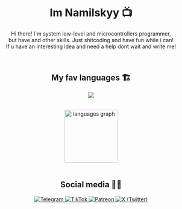 <h1 align="center"> Im Namilskyy 📺️</h1>
<p align="center">
Hi there! I`m system low-level and microcontrollers programmer,<br> 
but have and other skills. Just shitcoding and have fun while i can! <br>
If u have an interesting idea and need a help dont wait and write me!
</p>

<br>

<h2 align = "center"> My fav languages 🏗️</h2>
<p align="center">
  <img src = "https://skillicons.dev/icons?i=md,c,cpp,rust,py,bash">
</p>
<br>
<div align="center">
  <img src="https://github-readme-stats.vercel.app/api/top-langs?username=nam4ik&hide=makefile,cmake,html,javascript,css,dockerfile,typescript&locale=en&hide_title=true&layout=compact&card_width=320&langs_count=6&theme=onedark&hide_border=true&order=2" height="140" alt="languages graph">
</div>

<br>
<h2 align = "center"> Social media 😶‍🌫️ </h2>

<div align = "center">
<a href="https://t.me/ArcaneDevStudio" target="_blank" rel="noopener noreferrer">
    <img src="https://img.shields.io/badge/Telegram-@ArcaneDevStudio-blue?style=flat-square&logo=telegram" alt="Telegram">
</a>

<a href="https://www.tiktok.com/@ArcaneDevStudio" target="_blank" rel="noopener noreferrer">
    <img src="https://img.shields.io/badge/TikTok-@ArcaneDevStudio-black?style=flat-square&logo=tiktok" alt="TikTok">
</a>

<a href="https://www.patreon.com/Nam4ik" target="_blank" rel="noopener noreferrer">
    <img src="https://img.shields.io/badge/Patreon-Nam4ik-orange?style=flat-square&logo=patreon" alt="Patreon">
</a>

<a href="https://twitter.com/ArcaneDevStud10" target="_blank" rel="noopener noreferrer">
    <img src="https://img.shields.io/badge/X-ArcaneDevStud10-lightblue?style=flat-square&logo=x" alt="X (Twitter)">
</a>
</div>



 
